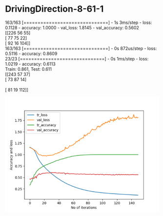 # DrivingDirection-8-61-1
163/163 [==============================] - 1s 3ms/step - loss: 0.1128 - accuracy: 1.0000 - val_loss: 1.8145 - val_accuracy: 0.5602 <br/>
[[226  56  55]   <br/>
 [ 77  75  22]   <br/>
 [ 92  16 104]]  <br/>
163/163 [==============================] - 0s 872us/step - loss: 0.5116 - accuracy: 0.8609   <br/>
23/23 [==============================] - 0s 1ms/step - loss: 1.0219 - accuracy: 0.6113       <br/>
Train: 0.861, Test: 0.611   <br/>
[[243  57  37]              <br/>
 [ 73  87  14]              <br/>   
 [ 81  19 112]]             <br/>  

 ![Screenshot](accuracy_61_1_Participants_7_conv_3_layers.png)
